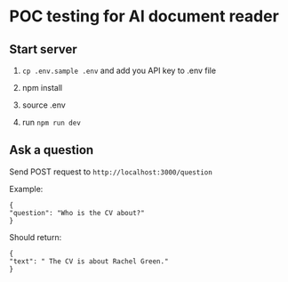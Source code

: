 # POC testing for AI document reader

## Start server

1. `cp .env.sample .env` and add you API key to .env file

2. npm install

3. source .env

4. run `npm run dev`

## Ask a question

Send POST request to `http://localhost:3000/question`

Example:

```
{
"question": "Who is the CV about?"
}
```

Should return:

```
{
"text": " The CV is about Rachel Green."
}
```
